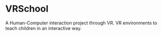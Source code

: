 # VRSchool
A Human-Computer interaction project through VR. VR environments to teach children in an interactive way.
